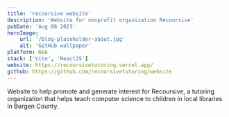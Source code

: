 ```yaml
---
title: 'recoursive website'
description: 'Website for nonprofit organization Recoursive'
pubDate: 'Aug 08 2023'
heroImage:
    url: '/blog-placeholder-about.jpg'
    alt: 'GitHub wallpaper'
platform: Web
stack: ['Vite', 'ReactJS']
website: https://recoursivetutoring.vercel.app/
github: https://github.com/recoursivetutoring/website
---
```


Website to help promote and generate interest for Recoursive, a tutoring organization that helps teach computer science to children in local libraries in Bergen County. 
